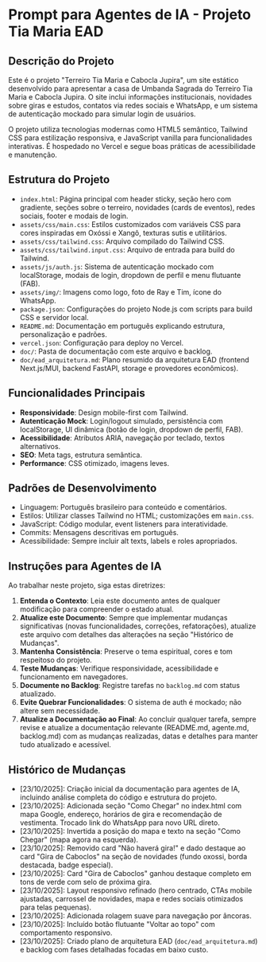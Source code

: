 # Prompt para Agentes de IA - Projeto Tia Maria EAD

## Descrição do Projeto

Este é o projeto "Terreiro Tia Maria e Cabocla Jupira", um site estático desenvolvido para apresentar a casa de Umbanda Sagrada do Terreiro Tia Maria e Cabocla Jupira. O site inclui informações institucionais, novidades sobre giras e estudos, contatos via redes sociais e WhatsApp, e um sistema de autenticação mockado para simular login de usuários.

O projeto utiliza tecnologias modernas como HTML5 semântico, Tailwind CSS para estilização responsiva, e JavaScript vanilla para funcionalidades interativas. É hospedado no Vercel e segue boas práticas de acessibilidade e manutenção.

## Estrutura do Projeto

- `index.html`: Página principal com header sticky, seção hero com gradiente, seções sobre o terreiro, novidades (cards de eventos), redes sociais, footer e modais de login.
- `assets/css/main.css`: Estilos customizados com variáveis CSS para cores inspiradas em Oxóssi e Xangô, texturas sutis e utilitários.
- `assets/css/tailwind.css`: Arquivo compilado do Tailwind CSS.
- `assets/css/tailwind.input.css`: Arquivo de entrada para build do Tailwind.
- `assets/js/auth.js`: Sistema de autenticação mockado com localStorage, modais de login, dropdown de perfil e menu flutuante (FAB).
- `assets/img/`: Imagens como logo, foto de Ray e Tim, ícone do WhatsApp.
- `package.json`: Configurações do projeto Node.js com scripts para build CSS e servidor local.
- `README.md`: Documentação em português explicando estrutura, personalização e padrões.
- `vercel.json`: Configuração para deploy no Vercel.
- `doc/`: Pasta de documentação com este arquivo e backlog.
- `doc/ead_arquitetura.md`: Plano resumido da arquitetura EAD (frontend Next.js/MUI, backend FastAPI, storage e provedores econômicos).

## Funcionalidades Principais

- **Responsividade**: Design mobile-first com Tailwind.
- **Autenticação Mock**: Login/logout simulado, persistência com localStorage, UI dinâmica (botão de login, dropdown de perfil, FAB).
- **Acessibilidade**: Atributos ARIA, navegação por teclado, textos alternativos.
- **SEO**: Meta tags, estrutura semântica.
- **Performance**: CSS otimizado, imagens leves.

## Padrões de Desenvolvimento

- Linguagem: Português brasileiro para conteúdo e comentários.
- Estilos: Utilizar classes Tailwind no HTML; customizações em `main.css`.
- JavaScript: Código modular, event listeners para interatividade.
- Commits: Mensagens descritivas em português.
- Acessibilidade: Sempre incluir alt texts, labels e roles apropriados.

## Instruções para Agentes de IA

Ao trabalhar neste projeto, siga estas diretrizes:

1. **Entenda o Contexto**: Leia este documento antes de qualquer modificação para compreender o estado atual.
2. **Atualize este Documento**: Sempre que implementar mudanças significativas (novas funcionalidades, correções, refatorações), atualize este arquivo com detalhes das alterações na seção "Histórico de Mudanças".
3. **Mantenha Consistência**: Preserve o tema espiritual, cores e tom respeitoso do projeto.
4. **Teste Mudanças**: Verifique responsividade, acessibilidade e funcionamento em navegadores.
5. **Documente no Backlog**: Registre tarefas no `backlog.md` com status atualizado.
6. **Evite Quebrar Funcionalidades**: O sistema de auth é mockado; não altere sem necessidade.
7. **Atualize a Documentação ao Final**: Ao concluir qualquer tarefa, sempre revise e atualize a documentação relevante (README.md, agente.md, backlog.md) com as mudanças realizadas, datas e detalhes para manter tudo atualizado e acessível.

## Histórico de Mudanças

- [23/10/2025]: Criação inicial da documentação para agentes de IA, incluindo análise completa do código e estrutura do projeto.
- [23/10/2025]: Adicionada seção "Como Chegar" no index.html com mapa Google, endereço, horários de gira e recomendação de vestimenta. Trocado link do WhatsApp para novo URL direto.
- [23/10/2025]: Invertida a posição do mapa e texto na seção "Como Chegar" (mapa agora na esquerda).
- [23/10/2025]: Removido card "Não haverá gira!" e dado destaque ao card "Gira de Caboclos" na seção de novidades (fundo oxossi, borda destacada, badge especial).
- [23/10/2025]: Card "Gira de Caboclos" ganhou destaque completo em tons de verde com selo de próxima gira.
- [23/10/2025]: Layout responsivo refinado (hero centrado, CTAs mobile ajustadas, carrossel de novidades, mapa e redes sociais otimizados para telas pequenas).
- [23/10/2025]: Adicionada rolagem suave para navegação por âncoras.
- [23/10/2025]: Incluído botão flutuante "Voltar ao topo" com comportamento responsivo.
- [23/10/2025]: Criado plano de arquitetura EAD (`doc/ead_arquitetura.md`) e backlog com fases detalhadas focadas em baixo custo.